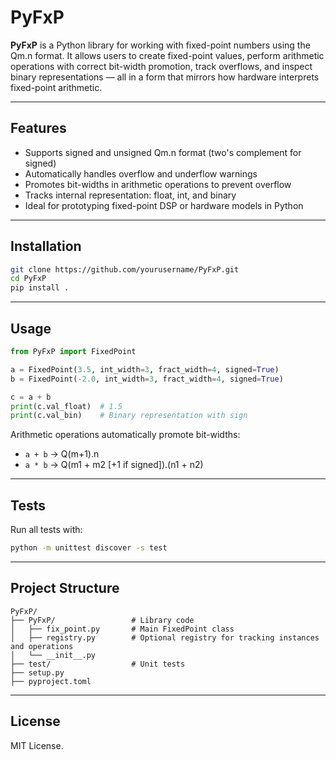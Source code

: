 # PyFxP

**PyFxP** is a Python library for working with fixed-point numbers using the Qm.n format. It allows users to create fixed-point values, perform arithmetic operations with correct bit-width promotion, track overflows, and inspect binary representations — all in a form that mirrors how hardware interprets fixed-point arithmetic.

---

## Features

- Supports signed and unsigned Qm.n format (two's complement for signed)
- Automatically handles overflow and underflow warnings
- Promotes bit-widths in arithmetic operations to prevent overflow
- Tracks internal representation: float, int, and binary
- Ideal for prototyping fixed-point DSP or hardware models in Python

---

## Installation

```bash
git clone https://github.com/yourusername/PyFxP.git
cd PyFxP
pip install .
```

---

## Usage

```python
from PyFxP import FixedPoint

a = FixedPoint(3.5, int_width=3, fract_width=4, signed=True)
b = FixedPoint(-2.0, int_width=3, fract_width=4, signed=True)

c = a + b
print(c.val_float)  # 1.5
print(c.val_bin)    # Binary representation with sign
```

Arithmetic operations automatically promote bit-widths:
- `a + b` → Q(m+1).n
- `a * b` → Q(m1 + m2 [+1 if signed]).(n1 + n2)

---

## Tests

Run all tests with:

```bash
python -m unittest discover -s test
```

---

## Project Structure

```
PyFxP/
├── PyFxP/                 # Library code
│   ├── fix_point.py       # Main FixedPoint class
│   ├── registry.py        # Optional registry for tracking instances and operations
│   └── __init__.py
├── test/                  # Unit tests
├── setup.py
├── pyproject.toml
```

---

## License

MIT License.
